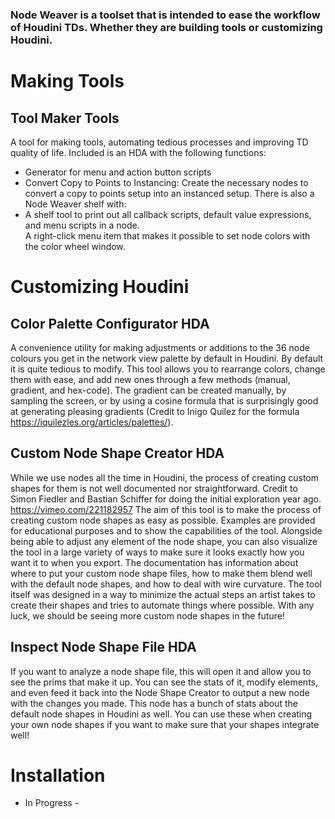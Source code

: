 ### Node Weaver is a toolset that is intended to ease the workflow of Houdini TDs. Whether they are building tools or customizing Houdini.
# Making Tools
## Tool Maker Tools
A tool for making tools, automating tedious processes and improving TD quality of life. Included is an HDA with the following functions:
- Generator for menu and action button scripts
- Convert Copy to Points to Instancing: Create the necessary nodes to convert a copy to points setup into an instanced setup. 
There is also a Node Weaver shelf with:
- A shelf tool to print out all callback scripts, default value expressions, and menu scripts in a node.  
A right-click menu item that makes it possible to set node colors with the color wheel window.  
# Customizing Houdini
## Color Palette Configurator HDA
A convenience utility for making adjustments or additions to the 36 node colours you get in the network view palette by default in Houdini. By default it is quite tedious to modify. This tool allows you to rearrange colors, change them with ease, and add new ones through a few methods (manual, gradient, and hex-code). The gradient can be created manually, by sampling the screen, or by using a cosine formula that is surprisingly good at generating pleasing gradients (Credit to Inigo Quilez for the formula https://iquilezles.org/articles/palettes/).
## Custom Node Shape Creator HDA
While we use nodes all the time in Houdini, the process of creating custom shapes for them is not well documented nor straightforward. Credit to Simon Fiedler and Bastian Schiffer for doing the initial exploration year ago. https://vimeo.com/221182957
The aim of this tool is to make the process of creating custom node shapes as easy as possible. Examples are provided for educational purposes and to show the capabilities of the tool. Alongside being able to adjust any element of the node shape, you can also visualize the tool in a large variety of ways to make sure it looks exactly how you want it to when you export. 
The documentation has information about where to put your custom node shape files, how to make them blend well with the default node shapes, and how to deal with wire curvature. The tool itself was designed in a way to minimize the actual steps an artist takes to create their shapes and tries to automate things where possible.
With any luck, we should be seeing more custom node shapes in the future!
## Inspect Node Shape File HDA
If you want to analyze a node shape file, this will open it and allow you to see the prims that make it up. You can see the stats of it, modify elements, and even feed it back into the Node Shape Creator to output a new node with the changes you made. 
This node has a bunch of stats about the default node shapes in Houdini as well. You can use these when creating your own node shapes if you want to make sure that your shapes integrate well!
# Installation
- In Progress -
